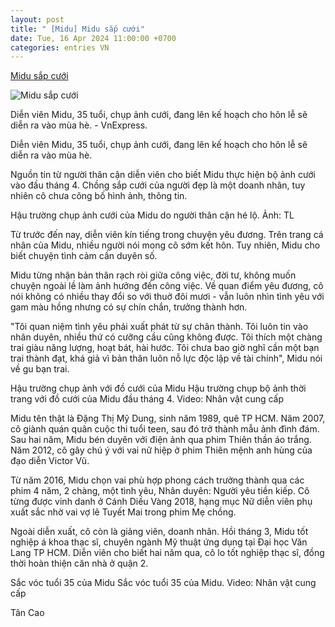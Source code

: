 ```yaml
---
layout: post
title: " [Midu] Midu sắp cưới"
date: Tue, 16 Apr 2024 11:00:00 +0700
categories: entries VN
---
```

[Midu sắp cưới](https://vnexpress.net/midu-sap-cuoi-4734441.html)

![Midu sắp cưới](https://vcdn1-giaitri.vnecdn.net/2024/04/15/Midu1-1713155746-2852-1713162902.jpg?w=1200&h=0&q=100&dpr=1&fit=crop&s=Bdlb404Raiaw-rLSqbooag)

Diễn viên Midu, 35 tuổi, chụp ảnh cưới, đang lên kế hoạch cho hôn lễ sẽ diễn ra vào mùa hè. - VnExpress.

Diễn viên Midu, 35 tuổi, chụp ảnh cưới, đang lên kế hoạch cho hôn lễ sẽ diễn ra vào mùa hè.

Nguồn tin từ người thân cận diễn viên cho biết Midu thực hiện bộ ảnh cưới vào đầu tháng 4. Chồng sắp cưới của người đẹp là một doanh nhân, tuy nhiên cô chưa công bố hình ảnh, thông tin.

Hậu trường chụp ảnh cưới của Midu do người thân cận hé lộ. Ảnh: TL

Từ trước đến nay, diễn viên kín tiếng trong chuyện yêu đương. Trên trang cá nhân của Midu, nhiều người nói mong cô sớm kết hôn. Tuy nhiên, Midu cho biết chuyện tình cảm cần duyên số.

Midu từng nhận bản thân rạch ròi giữa công việc, đời tư, không muốn chuyện ngoài lề làm ảnh hưởng đến công việc. Về quan điểm yêu đương, cô nói không có nhiều thay đổi so với thuở đôi mươi - vẫn luôn nhìn tình yêu với gam màu hồng nhưng có sự chín chắn, trưởng thành hơn.

"Tôi quan niệm tình yêu phải xuất phát từ sự chân thành. Tôi luôn tin vào nhân duyên, nhiều thứ có cưỡng cầu cũng không được. Tôi thích một chàng trai giàu năng lượng, hoạt bát, hài hước. Tôi chưa bao giờ nghĩ cần một bạn trai thành đạt, khá giả vì bản thân luôn nỗ lực độc lập về tài chính", Midu nói về gu bạn trai.

Hậu trường chụp ảnh với đồ cưới của Midu Hậu trường chụp bộ ảnh thời trang với đồ cưới của Midu đầu tháng 4. Video: Nhân vật cung cấp

Midu tên thật là Đặng Thị Mỹ Dung, sinh năm 1989, quê TP HCM. Năm 2007, cô giành quán quân cuộc thi tuổi teen, sau đó trở thành mẫu ảnh đình đám. Sau hai năm, Midu bén duyên với điện ảnh qua phim Thiên thần áo trắng. Năm 2012, cô gây chú ý với vai nữ hiệp ở phim Thiên mệnh anh hùng của đạo diễn Victor Vũ.

Từ năm 2016, Midu chọn vai phù hợp phong cách trưởng thành qua các phim 4 năm, 2 chàng, một tình yêu, Nhân duyên: Người yêu tiền kiếp. Cô từng được vinh danh ở Cánh Diều Vàng 2018, hạng mục Nữ diễn viên phụ xuất sắc nhờ vai vợ lẽ Tuyết Mai trong phim Mẹ chồng.

Ngoài diễn xuất, cô còn là giảng viên, doanh nhân. Hồi tháng 3, Midu tốt nghiệp á khoa thạc sĩ, chuyên ngành Mỹ thuật ứng dụng tại Đại học Văn Lang TP HCM. Diễn viên cho biết hai năm qua, cô lo tốt nghiệp thạc sĩ, đồng thời hoàn thiện căn nhà ở quận 2.

Sắc vóc tuổi 35 của Midu Sắc vóc tuổi 35 của Midu. Video: Nhân vật cung cấp

Tân Cao

